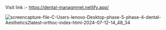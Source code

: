 Visit link :- https://dental-managmnet.netlify.app/

![screencapture-file-C-Users-lenovo-Desktop-phase-5-phase-4-dental-Aesthetics2latest-orthoc-index-html-2024-07-12-14_48_34](https://github.com/user-attachments/assets/be45401d-5b80-42ac-9efd-031177da0101)
